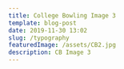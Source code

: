 ```yaml
---
title: College Bowling Image 3
template: blog-post
date: 2019-11-30 13:02
slug: /typography
featuredImage: /assets/CB2.jpg
description: CB Image 3
---
```

